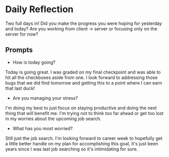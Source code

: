 # Daily Reflection
Two full days in! Did you make the progress you were hoping for yesterday and today? Are you working from client -> server or focusing only on the server for now?  

## Prompts
- How is today going? 

Today is going great. I was graded on my final checkpoint and was able to hit all the checkboxes aside from one. I look forward to addressing those bugs that we did find tomorrow and getting this to a point where I can earn that last duck!

- Are you managing your stress?

I'm doing my best to just focus on staying productive and doing the next thing that will benefit me. I'm trying not to think too far ahead or get too lost in my worries about the upcoming job search.

- What has you most worried?

Still just the job search. I'm looking forward to career week to hopefully get a little better handle on my plan for accomplishing this goal, it's just been years since I was last job searching so it's intimidating for sure.